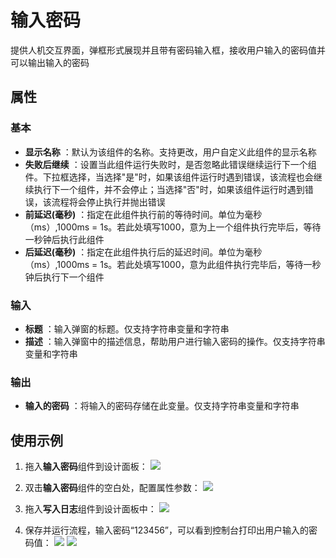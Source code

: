# 输入密码

提供人机交互界面，弹框形式展现并且带有密码输入框，接收用户输入的密码值并可以输出输入的密码

## 属性

### 基本

- **显示名称** ：默认为该组件的名称。支持更改，用户自定义此组件的显示名称
- **失败后继续** ：设置当此组件运行失败时，是否忽略此错误继续运行下一个组件。下拉框选择，当选择"是"时，如果该组件运行时遇到错误，该流程也会继续执行下一个组件，并不会停止；当选择"否"时，如果该组件运行时遇到错误，该流程将会停止执行并抛出错误
- **前延迟(毫秒)** ：指定在此组件执行前的等待时间。单位为毫秒（ms）,1000ms = 1s。若此处填写1000，意为上一个组件执行完毕后，等待一秒钟后执行此组件
- **后延迟(毫秒)** ：指定在此组件执行后的延迟时间。单位为毫秒（ms）,1000ms = 1s。若此处填写1000，意为此组件执行完毕后，等待一秒钟后执行下一个组件

### 输入

- **标题** ：输入弹窗的标题。仅支持字符串变量和字符串
- **描述** ：输入弹窗中的描述信息，帮助用户进行输入密码的操作。仅支持字符串变量和字符串

### 输出

- **输入的密码** ：将输入的密码存储在此变量。仅支持字符串变量和字符串

## 使用示例

1. 拖入**输入密码**组件到设计面板：
![](https://docimages.blob.core.chinacloudapi.cn/images/Activities/inputPassword-1.png)

2. 双击**输入密码**组件的空白处，配置属性参数：
![](https://docimages.blob.core.chinacloudapi.cn/images/Activities/inputPassword-2.png)

3. 拖入**写入日志**组件到设计面板中：
![](https://docimages.blob.core.chinacloudapi.cn/images/Activities/inputPassword-3.png)

4. 保存并运行流程，输入密码“123456”，可以看到控制台打印出用户输入的密码值：
![](https://docimages.blob.core.chinacloudapi.cn/images/Activities/inputPassword-4.png)
![](https://docimages.blob.core.chinacloudapi.cn/images/Activities/inputPassword-5.png)